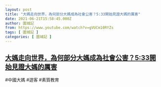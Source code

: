 ```yaml
---
layout: post
title: "大媽走向世界，為何部分大媽成為社會公害？5:33開始見證大媽的厲害"
date: 2021-06-21T15:58:45.000Z
author: 圍城記
from: https://www.youtube.com/watch?v=gVUCm10RYZs
tags: [ 圍城記 ]
categories: [ 圍城記 ]
---
```

<!--1624291125000-->
[大媽走向世界，為何部分大媽成為社會公害？5:33開始見證大媽的厲害](https://www.youtube.com/watch?v=gVUCm10RYZs)
------

<div>
#中國大媽 #遊客 #素質教育
</div>
